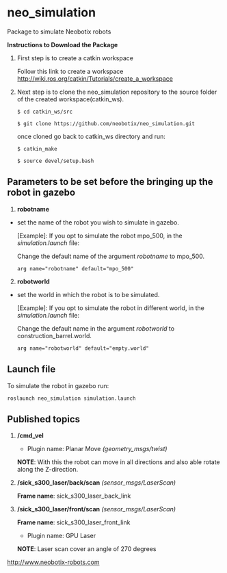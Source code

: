 # neo_simulation
Package to simulate Neobotix robots 

**Instructions to Download the Package**

1. First step is to create a catkin workspace

   Follow this link to create a workspace http://wiki.ros.org/catkin/Tutorials/create_a_workspace

2. Next step is to clone the neo_simulation repository to the source folder of the created workspace(catkin_ws).

   `$ cd catkin_ws/src`
   
   `$ git clone https://github.com/neobotix/neo_simulation.git`
   
   once cloned go back to catkin_ws directory and run:
   
    `$ catkin_make`
   
    `$ source devel/setup.bash`

## Parameters to be set before the bringing up the robot in gazebo 

1. **robotname**
- set the name of the robot you wish to simulate in gazebo.

  [Example]: If you opt to simulate the robot mpo_500, in the *simulation.launch* file:

  Change the default name of the argument *robotname* to mpo_500.

  ```arg name="robotname" default="mpo_500"```

2. **robotworld**
- set the world in which the robot is to be simulated.

  [Example]: If you opt to simulate the robot in different world, in the *simulation.launch* file:

  Change the default name in the argument *robotworld* to construction_barrel.world. 

  ```arg name="robotworld" default="empty.world"```

## Launch file

To simulate the robot in gazebo run:

`roslaunch neo_simulation simulation.launch`


## Published topics

1. **/cmd_vel**

    - Plugin name: Planar Move *(geometry_msgs/twist)*

   __NOTE__: With this the robot can move in all directions and also able rotate along the Z-direction.


2. **/sick_s300_laser/back/scan**  *(sensor_msgs/LaserScan)*

   **Frame name**: sick_s300_laser_back_link

3. **/sick_s300_laser/front/scan** *(sensor_msgs/LaserScan)*

   **Frame name**: sick_s300_laser_front_link

     - Plugin name: GPU Laser

   __NOTE__: Laser scan cover an angle of 270 degrees


http://www.neobotix-robots.com
